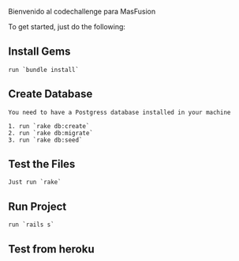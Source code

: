 Bienvenido al codechallenge para MasFusion

To get started, just do the following:

## Install Gems
    run `bundle install`

## Create Database
    You need to have a Postgress database installed in your machine
    
    1. run `rake db:create`
    2. run `rake db:migrate`
    3. run `rake db:seed`
## Test the Files
    Just run `rake`
    
## Run Project
    run `rails s`


## Test from heroku
